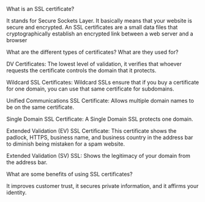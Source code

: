 What is an SSL certificate?

It stands for Secure Sockets Layer. It basically means that your website is secure and encrypted. An SSL certificates are a small data files that cryptographically establish an encrypted link between a web server and a browser

What are the different types of certificates? What are they used for?

DV Certificates: The lowest level of validation, it verifies that whoever requests the certificate controls the domain that it protects.

Wildcard SSL Certificates: Wildcard SSLs ensure that if you buy a certificate for one domain, you can use that same certificate for subdomains.

Unified Communications SSL Certificate:  Allows multiple domain names to be on the same certificate.

Single Domain SSL Certificate: A Single Domain SSL protects one domain.

Extended Validation (EV) SSL Certificate: This certificate shows the padlock, HTTPS, business name, and business country in the address bar to diminish being mistaken for a spam website.

Extended Validation (SV) SSL: Shows the legitimacy of your domain from the address bar.


What are some benefits of using SSL certificates?

It improves customer trust, it secures private information, and it affirms your identity. 